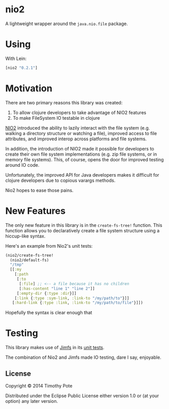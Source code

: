 # nio2
A lightweight wrapper around the `java.nio.file` package.

# Using
With Lein:

```clojure
[nio2 "0.2.1"]
```

# Motivation
There are two primary reasons this library was created:
1. To allow clojure developers to take advantage of NIO2 features
2. To make FileSystem IO testable in clojure

[NIO2](http://www.oracle.com/technetwork/articles/javase/nio-139333.html) introduced the
ability to lazily interact with the file system (e.g. walking a directory structure or watching a file),
improved access to file attributes, and improved interop across platforms and file systems.

In addition, the introduction of NIO2 made it possible for developers to create their
own file system implementations (e.g. zip file systems, or in memory file systems).
This, of course, opens the door for improved testing around IO code.

Unfortunately, the improved API for Java developers makes it difficult for clojure
developers due to copious varargs methods.

Nio2 hopes to ease those pains.

# New Features
The only new feature in this library is in the `create-fs-tree!` function. This function
allows you to declaratively create a file system structure using a hiccup-like syntax.

Here's an example from Nio2's unit tests:
```clojure
(nio2/create-fs-tree!
  (nio2/default-fs)
  "/tmp"
  [[:my
    [:path
     [:to
      [:file] ;; <-- a file because it has no children
      [:has-content "line 1" "line 2"]]
     [:empty-dir {:type :dir}]]
    [:link {:type :sym-link, :link-to "/my/path/to"}]]
   [:hard-link {:type :link, :link-to "/my/path/to/file"}]])
```

Hopefully the syntax is clear enough that

# Testing
This library makes use of [Jimfs](https://github.com/google/jimfs) in its
[unit tests](https://github.com/potetm/nio2/blob/master/test/nio2/core_test.clj).

The combination of Nio2 and Jimfs made IO testing, dare I say, enjoyable.

## License

Copyright © 2014 Timothy Pote

Distributed under the Eclipse Public License either version 1.0 or (at
your option) any later version.
